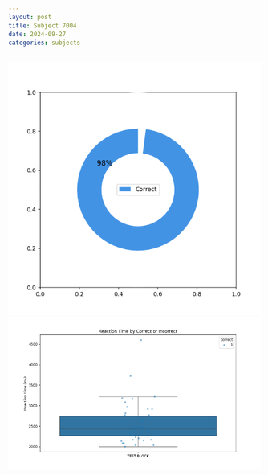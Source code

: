 ```yaml
---
layout: post
title: Subject 7004
date: 2024-09-27
categories: subjects
---
```


![](data/7004/run-1/7004_DSST_acc_{sub}.png)
![](data/7004/run-1/7004_DSST_rt.png)

